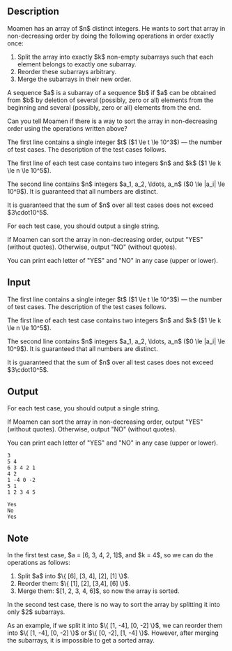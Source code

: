 ## Description

<div><p>Moamen has an array of $n$ <span class="tex-font-style-bf">distinct</span> integers. He wants to sort that array in non-decreasing order by doing the following operations in order <span class="tex-font-style-bf">exactly once</span>:</p><ol> <li> Split the array into exactly $k$ non-empty subarrays such that each element belongs to exactly one subarray. </li><li> Reorder these subarrays arbitrary. </li><li> Merge the subarrays in their new order. </li></ol><p>A sequence $a$ is a subarray of a sequence $b$ if $a$ can be obtained from $b$ by deletion of several (possibly, zero or all) elements from the beginning and several (possibly, zero or all) elements from the end.</p><p>Can you tell Moamen if there is a way to sort the array in non-decreasing order using the operations written above?</p></div><div class="input-specification"><p>The first line contains a single integer $t$ ($1 \le t \le 10^3$)&nbsp;— the number of test cases. The description of the test cases follows.</p><p>The first line of each test case contains two integers $n$ and $k$ ($1 \le k \le n \le 10^5$).</p><p>The second line contains $n$ integers $a_1, a_2, \ldots, a_n$ ($0 \le |a_i| \le 10^9$). It is guaranteed that all numbers are <span class="tex-font-style-bf">distinct</span>.</p><p>It is guaranteed that the sum of $n$ over all test cases does not exceed $3\cdot10^5$.</p></div><div class="output-specification"><p>For each test case, you should output a single string.</p><p>If Moamen can sort the array in non-decreasing order, output "<span class="tex-font-style-tt">YES</span>" (without quotes). Otherwise, output "<span class="tex-font-style-tt">NO</span>" (without quotes).</p><p>You can print each letter of "<span class="tex-font-style-tt">YES</span>" and "<span class="tex-font-style-tt">NO</span>" in any case (upper or lower).</p></div>

## Input

<p>The first line contains a single integer $t$ ($1 \le t \le 10^3$)&nbsp;— the number of test cases. The description of the test cases follows.</p><p>The first line of each test case contains two integers $n$ and $k$ ($1 \le k \le n \le 10^5$).</p><p>The second line contains $n$ integers $a_1, a_2, \ldots, a_n$ ($0 \le |a_i| \le 10^9$). It is guaranteed that all numbers are <span class="tex-font-style-bf">distinct</span>.</p><p>It is guaranteed that the sum of $n$ over all test cases does not exceed $3\cdot10^5$.</p>

## Output

<p>For each test case, you should output a single string.</p><p>If Moamen can sort the array in non-decreasing order, output "<span class="tex-font-style-tt">YES</span>" (without quotes). Otherwise, output "<span class="tex-font-style-tt">NO</span>" (without quotes).</p><p>You can print each letter of "<span class="tex-font-style-tt">YES</span>" and "<span class="tex-font-style-tt">NO</span>" in any case (upper or lower).</p>





```input1
3
5 4
6 3 4 2 1
4 2
1 -4 0 -2
5 1
1 2 3 4 5
```




```output1
Yes
No
Yes
```



## Note

<p>In the first test case, $a = [6, 3, 4, 2, 1]$, and $k = 4$, so we can do the operations as follows: </p><ol> <li> Split $a$ into $\{ [6], [3, 4], [2], [1] \}$. </li><li> Reorder them: $\{ [1], [2], [3,4], [6] \}$. </li><li> Merge them: $[1, 2, 3, 4, 6]$, so now the array is sorted. </li></ol><p>In the second test case, there is no way to sort the array by splitting it into only $2$ subarrays.</p><p>As an example, if we split it into $\{ [1, -4], [0, -2] \}$, we can reorder them into $\{ [1, -4], [0, -2] \}$ or $\{ [0, -2], [1, -4] \}$. However, after merging the subarrays, it is impossible to get a sorted array.</p>
